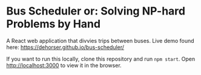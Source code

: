 # Bus Scheduler or: Solving NP-hard Problems by Hand

A React web application that divvies trips between buses. Live demo found here: https://dehorser.github.io/bus-scheduler/

If you want to run this locally, clone this repository and run `npm start`. Open [http://localhost:3000](http://localhost:3000) to view it in the browser.


